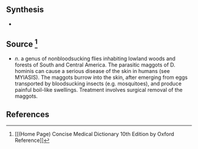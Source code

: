 ## Synthesis
- 
## Source [^1]
- $n$. a genus of nonbloodsucking flies inhabiting lowland woods and forests of South and Central America. The parasitic maggots of D. hominis can cause a serious disease of the skin in humans (see MYIASIS). The maggots burrow into the skin, after emerging from eggs transported by bloodsucking insects (e.g. mosquitoes), and produce painful boil-like swellings. Treatment involves surgical removal of the maggots.
## References

[^1]: [[(Home Page) Concise Medical Dictionary 10th Edition by Oxford Reference]]